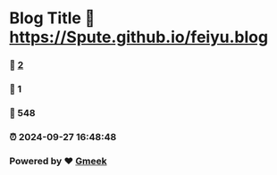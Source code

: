 # Blog Title :link: https://Spute.github.io/feiyu.blog 
### :page_facing_up: [2](https://Spute.github.io/feiyu.blog/tag.html) 
### :speech_balloon: 1 
### :hibiscus: 548 
### :alarm_clock: 2024-09-27 16:48:48 
### Powered by :heart: [Gmeek](https://github.com/Meekdai/Gmeek)
